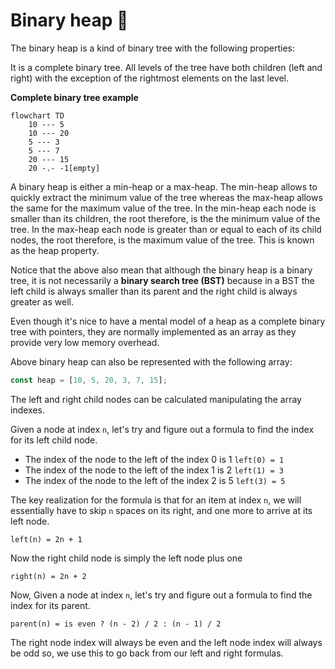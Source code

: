 # Binary heap 🌳

The binary heap is a kind of binary tree with the following properties:

It is a complete binary tree. All levels of the tree have both children (left and right) with the exception of the rightmost elements on the last level.

**Complete binary tree example**

```mermaid
flowchart TD
    10 --- 5
    10 --- 20
    5 --- 3
    5 --- 7
    20 --- 15
    20 -.- -1[empty]
```

A binary heap is either a min-heap or a max-heap. The min-heap allows to quickly extract the minimum value of the tree whereas the max-heap allows the same for the maximum value of the tree. In the min-heap each node is smaller than its children, the root therefore, is the the minimum value of the tree. In the max-heap each node is greater than or equal to each of its child nodes, the root therefore, is the maximum value of the tree. This is known as the heap property.

Notice that the above also mean that although the binary heap is a binary tree, it is not necessarily a **binary search tree (BST)** because in a BST the left child is always smaller than its parent and the right child is always greater as well.

Even though it's nice to have a mental model of a heap as a complete binary tree with pointers, they are normally implemented as an array as they provide very low memory overhead.

Above binary heap can also be represented with the following array:

```ts
const heap = [10, 5, 20, 3, 7, 15];
```

The left and right child nodes can be calculated manipulating the array indexes.

Given a node at index `n`, let's try and figure out a formula to find the index for its left child node.

- The index of the node to the left of the index 0 is 1 `left(0) = 1`
- The index of the node to the left of the index 1 is 2 `left(1) = 3`
- The index of the node to the left of the index 2 is 5 `left(3) = 5`

The key realization for the formula is that for an item at index `n`, we will essentially have to skip `n` spaces on its right, and one more to arrive at its left node.

`left(n) = 2n + 1`

Now the right child node is simply the left node plus one

`right(n) = 2n + 2`

Now, Given a node at index `n`, let's try and figure out a formula to find the index for its parent.

`parent(n) = is even ? (n - 2) / 2 : (n - 1) / 2`

The right node index will always be even and the left node index will always be odd so, we use this to go back from our left and right formulas.
